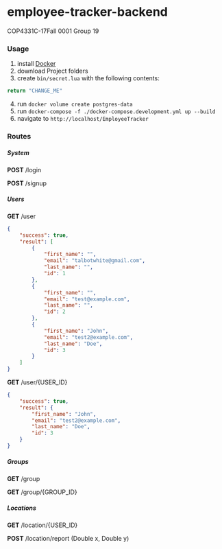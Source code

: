 # employee-tracker-backend

COP4331C-17Fall 0001
Group 19

### Usage
  1. install [Docker](https://store.docker.com/editions/community/docker-ce-desktop-windows)
  2. download Project folders
  3. create `bin/secret.lua` with the following contents:
```Lua
return "CHANGE_ME"
```
  4. run `docker volume create postgres-data`
  5. run `docker-compose -f ./docker-compose.development.yml up --build`
  6. navigate to `http://localhost/EmployeeTracker`

### Routes

##### System

**POST** /login

**POST** /signup

##### Users

**GET** /user
```JSON
{
	"success": true,
	"result": [
		{
			"first_name": "",
			"email": "talbotwhite@gmail.com",
			"last_name": "",
			"id": 1
		},
		{
			"first_name": "",
			"email": "test@example.com",
			"last_name": "",
			"id": 2
		},
		{
			"first_name": "John",
			"email": "test2@example.com",
			"last_name": "Doe",
			"id": 3
		}
	]
}
```

**GET** /user/{USER_ID}
```JSON
{
	"success": true,
	"result": {
		"first_name": "John",
		"email": "test2@example.com",
		"last_name": "Doe",
		"id": 3
	}
}
```

##### Groups

**GET** /group

**GET** /group/{GROUP_ID}

##### Locations

**GET** /location/{USER_ID}

**POST** /location/report (Double x, Double y)
